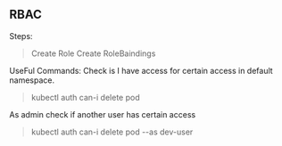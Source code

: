 
## RBAC 

Steps:
 > Create Role
 > Create RoleBaindings

UseFul Commands:
Check is I have access for certain access in default namespace.
> kubectl auth can-i delete pod

As admin check if another user has certain access
> kubectl auth can-i delete pod --as dev-user

